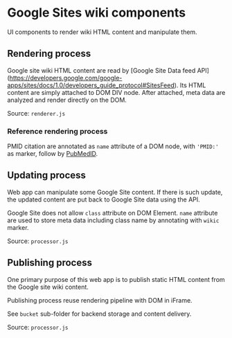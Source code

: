 Google Sites wiki components
============================

UI components to render wiki HTML content and manipulate them.


Rendering process
-----------------

Google site wiki HTML content are read by [Google Site Data feed API]
(https://developers.google.com/google-apps/sites/docs/1.0/developers_guide_protocol#SitesFeed).
Its HTML content are simply attached to DOM DIV node. After attached, meta data
are analyzed and render directly on the DOM.

Source: `renderer.js`

### Reference rendering process

PMID citation are annotated as `name` attribute of a DOM node, with `'PMID:'` as
marker, follow by [PubMedID](http://www.ncbi.nlm.nih.gov/books/NBK3827/).


Updating process
----------------

Web app can manipulate some Google Site content. If there is such update, the
updated content are put back to Google Site data using the API.

Google Site does not allow `class` attribute on DOM Element. `name` attribute
are used to store meta data including class name by annotating with `wikic`
marker.

Source: `processor.js`


Publishing process
------------------

One primary purpose of this web app is to publish static HTML content from the
Google site wiki content.

Publishing process reuse rendering pipeline with DOM in iFrame.

See `bucket` sub-folder for backend storage and content delivery.

Source: `processor.js`
